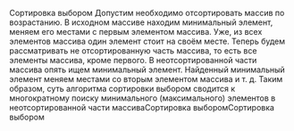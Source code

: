 Сортировка выбором
Допустим необходимо отсортировать массив по возрастанию. В исходном массиве находим минимальный элемент, меняем его местами с первым элементом массива. Уже, из всех элементов массива один элемент стоит на своём месте. Теперь будем рассматривать не отсортированную часть массива, то есть все элементы массива, кроме первого. В неотсортированной части массива опять ищем минимальный элемент. Найденный минимальный элемент меняем местами со вторым элементом массива и т. д. Таким образом, суть алгоритма сортировки выбором сводится к многократному поиску минимального (максимального) элементов в неотсортированной части массиваСортировка выборомСортировка выбором


